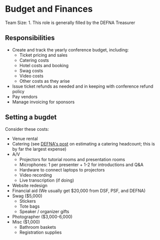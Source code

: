 # Budget and Finances

Team Size: 1. This role is generally filled by the DEFNA Treasurer

## Responsibilities 

- Create and track the yearly conference budget, including: 
    - Ticket pricing and sales 
    - Catering costs 
    - Hotel costs and booking 
    - Swag costs 
    - Video costs 
    - Other costs as they arise 
- Issue ticket refunds as needed and in keeping with conference refund policy 
- Pay vendors 
- Manage invoicing for sponsors 

## Setting a bugdet

Consider these costs: 

- Venue rental 
- Catering (see [DEFNA's post](https://www.defna.org/announcements/2017/7/25/the-joys-of-catering-part-1-tickets-sold-does-not-equal-catering-count) on estimating a catering headcount; this is by far the largest expense)
- A/V 
  - Projectors for tutorial rooms and presentation rooms 
  - Microphones: 1 per presenter + 1-2 for introductions and Q&A 
  - Hardware to connect laptops to projectors 
  - Video recording 
  - Live transcription (if doing) 
- Website redesign 
- Financial aid (We usually get $20,000 from DSF, PSF, and DEFNA)
- Swag ($5,000)
  - Stickers 
  - Tote bags 
  - Speaker / organizer gifts 
- Photographer ($3,000-6,000)
- Misc ($1,000)
  - Bathroom baskets 
  - Registration supplies 